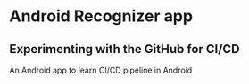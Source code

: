 # Android Recognizer app

## Experimenting with the GitHub for CI/CD

An Android app to learn CI/CD pipeline in Android
